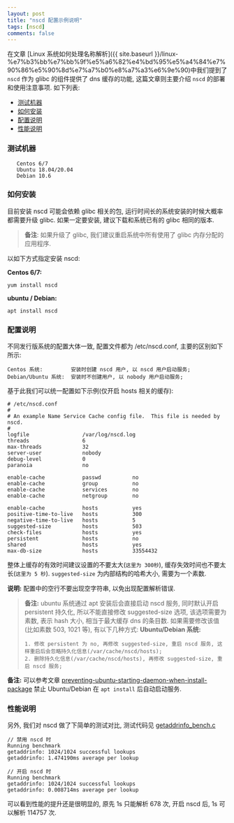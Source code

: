 ```yaml
---
layout: post
title: "nscd 配置示例说明"
tags: [nscd]
comments: false
---
```


在文章 [Linux 系统如何处理名称解析]({{ site.baseurl }}/linux-%e7%b3%bb%e7%bb%9f%e5%a6%82%e4%bd%95%e5%a4%84%e7%90%86%e5%90%8d%e7%a7%b0%e8%a7%a3%e6%9e%90)中我们提到了 `nscd` 作为 glibc 的组件提供了 dns 缓存的功能, 这篇文章则主要介绍 `nscd` 的部署和使用注意事项. 如下列表:

* [测试机器](#测试机器)  
* [如何安装](#如何安装)
* [配置说明](#配置说明)
* [性能说明](#性能说明)


### 测试机器

```
   Centos 6/7
   Ubuntu 18.04/20.04
   Debian 10.6
```

### 如何安装

目前安装 nscd 可能会依赖 glibc 相关的包, 运行时间长的系统安装的时候大概率都需要升级 glibc. 如果一定要安装, 建议下载和系统已有的 glibc 相同的版本.
 
> **备注**: 如果升级了 glibc, 我们建议重启系统中所有使用了 glibc 内存分配的应用程序. 

以如下方式指定安装 nscd:

**Centos 6/7:**
```
yum install nscd
```
**ubuntu / Debian:**
```
apt install nscd
```
### 配置说明

不同发行版系统的配置大体一致, 配置文件都为 /etc/nscd.conf, 主要的区别如下所示:
```
Centos 系统:         安装时创建 nscd 用户, 以 nscd 用户启动服务;
Debian/Ubuntu 系统:  安装时不创建用户, 以 nobody 用户启动服务;
```
基于此我们可以统一配置如下示例(仅开启 hosts 相关的缓存):
```
# /etc/nscd.conf
#
# An example Name Service Cache config file.  This file is needed by nscd.
#
logfile                 /var/log/nscd.log
threads                 6
max-threads             32
server-user             nobody
debug-level             0
paranoia                no

enable-cache            passwd          no
enable-cache            group           no
enable-cache            services        no
enable-cache            netgroup        no

enable-cache            hosts           yes
positive-time-to-live   hosts           300
negative-time-to-live   hosts           5
suggested-size          hosts           503
check-files             hosts           yes
persistent              hosts           no
shared                  hosts           yes
max-db-size             hosts           33554432
```

整体上缓存的有效时间建议设置的不要太大(`这里为 300秒`), 缓存失效时间也不要太长(`这里为 5 秒`). `suggested-size` 为内部结构的哈希大小, 需要为一个素数.

**说明:** 配置中的空行不要出现空字符串, 以免出现配置解析错误.

> **备注:** ubuntu 系统通过 apt 安装后会直接启动  nscd 服务, 同时默认开启 persistent 持久化, 所以不能直接修改 suggested-size 选项, 该选项需要为素数, 表示 hash 大小, 相当于最大缓存 dns 的条目数. 如果需要修改该值(比如素数 503, 1021 等), 有以下几种方式:
> **Ubuntu/Debian 系统:**
> ```
> 1. 修改 persistent 为 no, 再修改 suggested-size, 重启 nscd 服务, 这样重启后会忽略持久化信息(/var/cache/nscd/hosts);
> 2. 删除持久化信息(/var/cache/nscd/hosts), 再修改 suggested-size, 重启 nscd 服务;
> ```

**备注:**  可以参考文章 [preventing-ubuntu-starting-daemon-when-install-package](https://major.io/2016/05/05/preventing-ubuntu-16-04-starting-daemons-package-installed/) 禁止 Ubuntu/Debian 在 `apt install` 后自动启动服务.


### 性能说明
另外, 我们对 nscd 做了下简单的测试对比, 测试代码见 [getaddrinfo_bench.c](https://gist.github.com/arstercz/125d1f982f7c9dd772fc7f2bef3ddff6)
```
// 禁用 nscd 时
Running benchmark
getaddrinfo: 1024/1024 successful lookups
getaddrinfo: 1.474190ms average per lookup

// 开启 nscd 时
Running benchmark
getaddrinfo: 1024/1024 successful lookups
getaddrinfo: 0.008714ms average per lookup
```
 
可以看到性能的提升还是很明显的, 原先 1s 只能解析 678 次, 开启 nscd 后, 1s 可以解析 114757 次.
